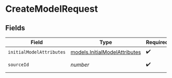 # CreateModelRequest


## Fields

| Field                                                                | Type                                                                 | Required                                                             | Description                                                          |
| -------------------------------------------------------------------- | -------------------------------------------------------------------- | -------------------------------------------------------------------- | -------------------------------------------------------------------- |
| `initialModelAttributes`                                             | [models.InitialModelAttributes](../models/initialmodelattributes.md) | :heavy_check_mark:                                                   | N/A                                                                  |
| `sourceId`                                                           | *number*                                                             | :heavy_check_mark:                                                   | ID of the source                                                     |